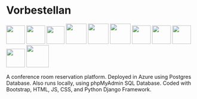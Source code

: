 # Vorbestellan 

<div>
  <img src="https://user-images.githubusercontent.com/73563393/202689393-735c1833-29c8-48b1-94eb-bc542c1508ef.png" height=50/>
  <img src="https://user-images.githubusercontent.com/73563393/202688478-9a773aa6-42bf-4ef5-b648-bad6d96ce8a5.png" height=50/>
  
  <img src="https://user-images.githubusercontent.com/73563393/202691238-397e328c-b303-4b07-9d47-8b057c0750ba.png" height=48/>
  
  <img src="https://user-images.githubusercontent.com/73563393/202689531-90f97b92-ff1a-458e-81f6-2a9e0bd149c1.png" height=55/>
  <img src="https://user-images.githubusercontent.com/73563393/202689821-67520943-06b9-46c0-bd45-978f28ad2190.png" height=55/>
  <img src="https://user-images.githubusercontent.com/73563393/202689948-6246f160-42fa-4dd3-9de5-5f6765eb2345.png" height=55/>
  
  <img src="https://user-images.githubusercontent.com/73563393/202690205-4240e333-6627-4fbf-8af1-4d388fe41713.png" height=50/>
  
  <img src="https://user-images.githubusercontent.com/73563393/202690305-f2971053-6393-4f7a-845a-c36705e87c9e.png" height=50/>
  <img src="https://user-images.githubusercontent.com/73563393/202690567-ec82d9f4-b4ee-42f6-b87b-18e0b6019252.png" height=50/>
  
  <img src="https://user-images.githubusercontent.com/73563393/202690859-7c9d7f9c-3f11-40a9-aee1-07f92ca68d19.png" height=50/>
  <img src="https://user-images.githubusercontent.com/73563393/202690996-394308aa-dc18-4002-bfe8-7178f4b27a13.png" height=60/>
  
  
</div>
<p> A conference room reservation platform. Deployed in Azure using Postgres Database. Also runs locally, using phpMyAdmin SQL Database. Coded with Bootstrap, HTML, JS, CSS, and Python Django Framework.</p


<!--- Image list
![image](https://user-images.githubusercontent.com/73563393/202689393-735c1833-29c8-48b1-94eb-bc542c1508ef.png) Python
![image](https://user-images.githubusercontent.com/73563393/202688478-9a773aa6-42bf-4ef5-b648-bad6d96ce8a5.png) Django
![image](https://user-images.githubusercontent.com/73563393/202689948-6246f160-42fa-4dd3-9de5-5f6765eb2345.png) JS
![image](https://user-images.githubusercontent.com/73563393/202689531-90f97b92-ff1a-458e-81f6-2a9e0bd149c1.png) HTML
![image](https://user-images.githubusercontent.com/73563393/202689821-67520943-06b9-46c0-bd45-978f28ad2190.png) CSS
![image](https://user-images.githubusercontent.com/73563393/202690205-4240e333-6627-4fbf-8af1-4d388fe41713.png) Azure
![image](https://user-images.githubusercontent.com/73563393/202690305-f2971053-6393-4f7a-845a-c36705e87c9e.png) Git
![image](https://user-images.githubusercontent.com/73563393/202690567-ec82d9f4-b4ee-42f6-b87b-18e0b6019252.png) GitHub
![image](https://user-images.githubusercontent.com/73563393/202690859-7c9d7f9c-3f11-40a9-aee1-07f92ca68d19.png) mySQL
![image](https://user-images.githubusercontent.com/73563393/202690996-394308aa-dc18-4002-bfe8-7178f4b27a13.png) phpMyAdmin
![image](https://user-images.githubusercontent.com/73563393/202691238-397e328c-b303-4b07-9d47-8b057c0750ba.png) Bootstrap

--->

